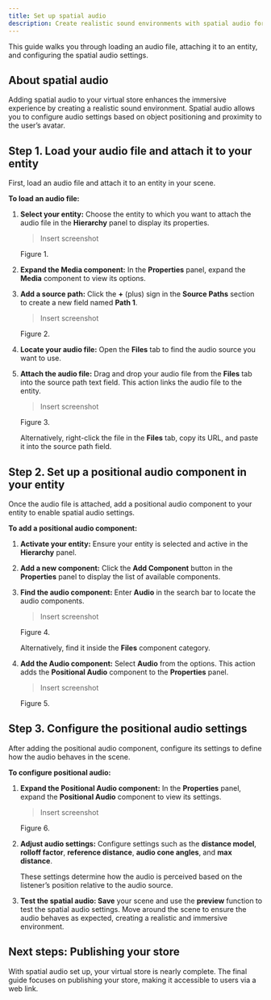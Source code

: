 ```yaml
---
title: Set up spatial audio
description: Create realistic sound environments with spatial audio for your store.
---
```


This guide walks you through loading an audio file, attaching it to an entity, and configuring the spatial audio settings.

## About spatial audio

Adding spatial audio to your virtual store enhances the immersive experience by creating a realistic sound environment. Spatial audio allows you to configure audio settings based on object positioning and proximity to the user’s avatar. 

## Step 1. Load your audio file and attach it to your entity

First, load an audio file and attach it to an entity in your scene.

**To load an audio file:**

1. **Select your entity:** Choose the entity to which you want to attach the audio file in the **Hierarchy** panel to display its properties.

    > Insert screenshot
    > 
    Figure 1.

2. **Expand the Media component:** In the **Properties** panel, expand the **Media** component to view its options.
3. **Add a source path:** Click the **+** (plus) sign in the **Source Paths** section to create a new field named **Path 1**.

    > Insert screenshot
    > 

    Figure 2.

4. **Locate your audio file:** Open the **Files** tab to find the audio source you want to use.
5. **Attach the audio file:** Drag and drop your audio file from the **Files** tab into the source path text field. This action links the audio file to the entity.

    > Insert screenshot
    > 

    Figure 3.

    Alternatively, right-click the file in the **Files** tab, copy its URL, and paste it into the source path field.

## Step 2. Set up a positional audio component in your entity

Once the audio file is attached, add a positional audio component to your entity to enable spatial audio settings.

**To add a positional audio component:**

1. **Activate your entity:** Ensure your entity is selected and active in the **Hierarchy** panel.
2. **Add a new component:** Click the **Add Component** button in the **Properties** panel to display the list of available components.
3. **Find the audio component:** Enter **Audio** in the search bar to locate the audio components.

    > Insert screenshot
    > 

    Figure 4.

    Alternatively, find it inside the **Files** component category.

4. **Add the Audio component:** Select **Audio** from the options. This action adds the **Positional Audio** component to the **Properties** panel.

    > Insert screenshot
    > 

    Figure 5.

## Step 3. Configure the positional audio settings

After adding the positional audio component, configure its settings to define how the audio behaves in the scene.

**To configure positional audio:**

1. **Expand the Positional Audio component:** In the **Properties** panel, expand the **Positional Audio** component to view its settings.

    > Insert screenshot
    > 

    Figure 6.

2. **Adjust audio settings:** Configure settings such as the **distance model**, **rolloff factor**, **reference distance**, **audio cone angles**, and **max distance**. 

    These settings determine how the audio is perceived based on the listener’s position relative to the audio source.

3. **Test the spatial audio: Save** your scene and use the **preview** function to test the spatial audio settings. Move around the scene to ensure the audio behaves as expected, creating a realistic and immersive environment.

## Next steps: Publishing your store

With spatial audio set up, your virtual store is nearly complete. The final guide focuses on publishing your store, making it accessible to users via a web link.

